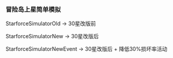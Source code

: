### 冒险岛上星简单模拟

StarforceSimulatorOld -> 30星改版前

StarforceSimulatorNew -> 30星改版后

StarforceSimulatorNewEvent -> 30星改版后 + 降低30%损坏率活动
